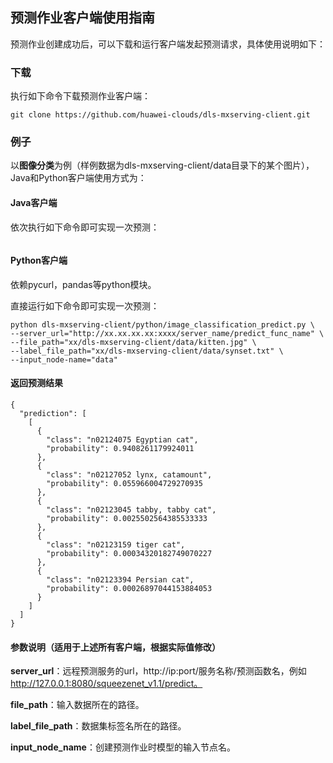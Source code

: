 ## 预测作业客户端使用指南

预测作业创建成功后，可以下载和运行客户端发起预测请求，具体使用说明如下：

### 下载

执行如下命令下载预测作业客户端：

```
git clone https://github.com/huawei-clouds/dls-mxserving-client.git
```

### 例子

以**图像分类**为例（样例数据为dls-mxserving-client/data目录下的某个图片），Java和Python客户端使用方式为：

#### Java客户端

依次执行如下命令即可实现一次预测：

```

```

#### Python客户端

依赖pycurl，pandas等python模块。

直接运行如下命令即可实现一次预测：

```
python dls-mxserving-client/python/image_classification_predict.py \
--server_url="http://xx.xx.xx.xx:xxxx/server_name/predict_func_name" \
--file_path="xx/dls-mxserving-client/data/kitten.jpg" \
--label_file_path="xx/dls-mxserving-client/data/synset.txt" \
--input_node-name="data"
```

#### 返回预测结果

```
{
  "prediction": [
    [
      {
        "class": "n02124075 Egyptian cat",
        "probability": 0.9408261179924011
      },
      {
        "class": "n02127052 lynx, catamount",
        "probability": 0.055966004729270935
      },
      {
        "class": "n02123045 tabby, tabby cat",
        "probability": 0.0025502564385533333
      },
      {
        "class": "n02123159 tiger cat",
        "probability": 0.00034320182749070227
      },
      {
        "class": "n02123394 Persian cat",
        "probability": 0.00026897044153884053
      }
    ]
  ]
}
```

#### 参数说明（适用于上述所有客户端，根据实际值修改）

**server_url**：远程预测服务的url，http://ip:port/服务名称/预测函数名，例如 http://127.0.0.1:8080/squeezenet_v1.1/predict。

**file_path**：输入数据所在的路径。

**label_file_path**：数据集标签名所在的路径。

**input_node_name**：创建预测作业时模型的输入节点名。